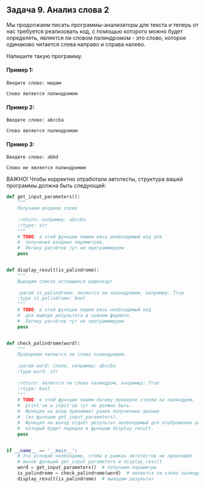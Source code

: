 ## Задача 9. Анализ слова 2
Мы продолжаем писать программы-анализаторы для текста и теперь
от нас требуется реализовать код, с помощью которого можно
будет определять, является ли словом палиндромом - это слово,
которое одинаково читается слева направо и справа налево. 

Напишите такую программу.


#### Пример 1:
```
Введите слово: мадам

Слово является палиндромом
```
#### Пример 2:
```
Введите слово: abccba

Слово является палиндромом
```
#### Пример 3:
```
Введите слово: abbd

Слово не является палиндромом
```

ВАЖНО!
Чтобы корректно отработали автотесты, структура вашей
программы должна быть следующей:

```python
def get_input_parameters():
    """
    Получаем входное слово
    
    :return: например: abccba
    :rtype: str
    """
    # TODO: в этой функции пишем весь необходимый код для 
    #  получения входных параметров.
    #  Логику расчётов тут не программируем
    pass


def display_result(is_palindrome):
    """
    Выводим список оставшихся видеокарт
    
    :param is_palindrome: является ли палиндромом, например: True
    :type is_palindrome: bool
    """
    # TODO: в этой функции пишем весь необходимый код 
    #  для вывода результата в нужном формате.
    #  Логику расчётов тут не программируем
    pass


def check_palindrome(word):
    """
    Проверяем является ли слово палиндромом.
    
    :param word: слово, например: abccba
    :type word: str
    
    :return: является ли слово палиндром, например: True
    :rtype: bool
    """
    # TODO: в этой функции пишем логику проверки строки на палиндром. 
    #  print'ов и input'ов тут не должно быть. 
    #  Функция на вход принимает ранее полученные данные
    #  (из функции get_input_parameters).
    #  Функция на выход отдаёт результат необходимый для отображения работы программы,
    #  который будет передан в функцию display_result.
    pass


if __name__ == '__main__':
    # Это условие необходимо, чтобы в рамках автотестов не произошёл
    # вызов функций get_input_parameters и display_result
    word = get_input_parameters()  # получаем параметры
    is_palindrome = check_palindrome(word)  # является ли слово палиндромом.
    display_result(is_palindrome)  # выводим результат
```